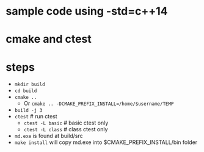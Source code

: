 # sample code using -std=c++14
# cmake and ctest
# steps
- `mkdir build`
- `cd build`
- `cmake ..`
  - Or `cmake .. -DCMAKE_PREFIX_INSTALL=/home/$username/TEMP`
- `build -j 3`
- `ctest` # run ctest
  - `ctest -L basic` # basic ctest only
  - `ctest -L class` # class ctest only 
- `md.exe` is found at build/src
- `make install` will copy md.exe into $CMAKE_PREFIX_INSTALL/bin folder
